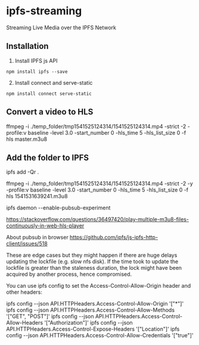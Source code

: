 # ipfs-streaming
Streaming Live Media over the IPFS Network



## Installation

1. Install IPFS js API 

```npm install ipfs --save```

2. Install connect and serve-static

```npm install connect serve-static```











## Convert a video to HLS

ffmpeg -i ./temp_folder/tmp1541525124314/1541525124314.mp4 -strict -2 -profile:v baseline -level 3.0 -start_number 0 -hls_time 5 -hls_list_size 0 -f hls master.m3u8


## Add the folder to IPFS

ipfs add -Qr .



ffmpeg -i ./temp_folder/tmp1541525124314/1541525124314.mp4  -strict -2 -y -profile:v baseline -level 3.0  -start_number 0 -hls_time 5 -hls_list_size 0 -f hls 1541531639241.m3u8


ipfs daemon --enable-pubsub-experiment

https://stackoverflow.com/questions/36497420/play-multiple-m3u8-files-continuously-in-web-hls-player


About pubsub in browser
https://github.com/ipfs/js-ipfs-http-client/issues/518



These are edge cases but they might happen if there are huge delays updating the lockfile (e.g. slow nfs disk). If the time took to update the lockfile is greater than the staleness duration, the lock might have been acquired by another process, hence compromised.

You can use ipfs config to set the Access-Control-Allow-Origin header and other headers:

ipfs config --json API.HTTPHeaders.Access-Control-Allow-Origin '["*"]'
ipfs config --json API.HTTPHeaders.Access-Control-Allow-Methods '["GET", "POST"]'
ipfs config --json API.HTTPHeaders.Access-Control-Allow-Headers '["Authorization"]'
ipfs config --json API.HTTPHeaders.Access-Control-Expose-Headers '["Location"]'
ipfs config --json API.HTTPHeaders.Access-Control-Allow-Credentials '["true"]'
